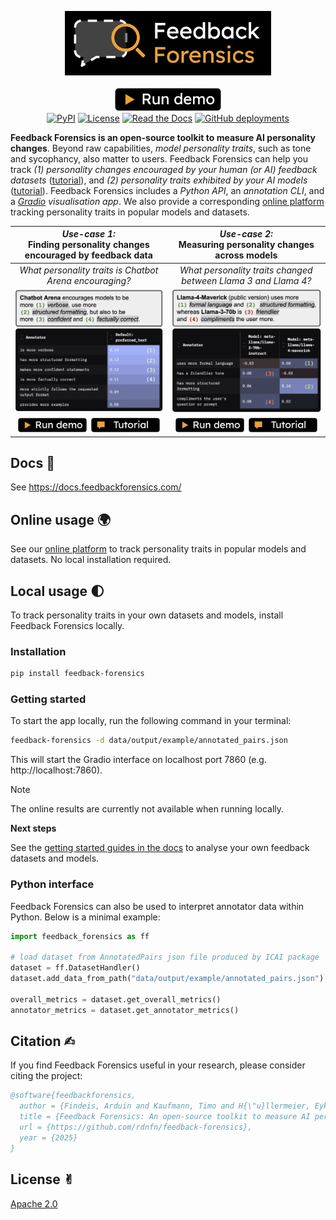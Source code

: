 <p align="center">
  <a href="https://app.feedbackforensics.com/">
  <img src="src/feedback_forensics/assets/feedback_forensics_logo.png" alt="Feebdack Forensics Logo" width="330px"></a>
  <br>
  <a href="https://app.feedbackforensics.com/">
  <img src="docs/img/demo_v4.gif" alt="" width="650px"></a>
  <br>
  <a href="https://app.feedbackforensics.com/">
  <img src="docs/img/button_demo_v2.png" alt="Run demo" width="170px"></a>
  <br>
  <a href="https://pypi.org/project/feedback-forensics/">
  <img alt="PyPI" src="https://img.shields.io/pypi/v/feedback-forensics?logo=python&logoColor=f59e0d&labelColor=black&color=52525b"></a>
  <a href="https://github.com/rdnfn/feedback-forensics/blob/main/LICENSE"><img alt="License" src="https://img.shields.io/pypi/l/feedback-forensics?labelColor=black&color=52525b"></a>
  <a href="https://docs.feedbackforensics.com/en/latest/">
  <img alt="Read the Docs" src="https://img.shields.io/readthedocs/feedback-forensics?labelColor=black&logo=readthedocs&logoColor=white"></a>
  <a href="https://github.com/rdnfn/feedback-forensics/deployments/pypi">
  <img alt="GitHub deployments" src="https://img.shields.io/github/deployments/rdnfn/feedback-forensics/pypi?label=package%20build&labelColor=black&logo=github&logoColor=white"></a>
</p>


**Feedback Forensics is an open-source toolkit to measure AI personality changes**. Beyond raw capabilities, *model personality traits*, such as tone and sycophancy, also matter to users. Feedback Forensics can help you track *(1) personality changes encouraged by your human (or AI) feedback datasets* ([tutorial](https://docs.feedbackforensics.com/en/latest/guide/feedback.html)), and *(2) personality traits exhibited by your AI models* ([tutorial](https://docs.feedbackforensics.com/en/latest/guide/models.html)). Feedback Forensics includes a *Python API*, an *annotation CLI*, and a *[Gradio](https://www.gradio.app/) visualisation app*. We also provide a corresponding [online platform](https://app.feedbackforensics.com) tracking personality traits in popular models and datasets.


| *Use-case 1:*<br>Finding personality changes encouraged by feedback data| *Use-case 2:*<br>Measuring personality changes across models|
|:---:|:---:|
|*What personality traits is Chatbot Arena encouraging?*|*What personality traits changed between Llama 3 and Llama 4?*|
|<img src="docs/img/example_feedback_v1.png" alt="example_feedback" width="350px">|<img src="docs/img/example_models_v1.png" alt="example_models" width="350px">|
<a href="https://app.feedbackforensics.com?data=chatbot_arena"><img src="docs/img/button_demo_v2.png" alt="Run demo" width="110px"></a>  <a href="https://docs.feedbackforensics.com/en/latest/guide/feedback.html"><img src="docs/img/button_tutorial.png" alt="Open tutorial" width="110px"></a>|<a href="https://app.feedbackforensics.com/?data=model_comparison&ann_cols=model_metallamallama370binstruct,model_metallamallama4maverick"><img src="docs/img/button_demo_v2.png" alt="Run demo" width="110px"></a>  <a href="https://docs.feedbackforensics.com/en/latest/guide/models.html"><img src="docs/img/button_tutorial.png" alt="Open tutorial" width="110px"></a>|

## Docs 📖

See https://docs.feedbackforensics.com/

## Online usage 🌍

See our [online platform](https://app.feedbackforensics.com) to track personality traits in popular models and datasets. No local installation required.

## Local usage 🌓

To track personality traits in your own datasets and models, install Feedback Forensics locally.

### Installation

```sh
pip install feedback-forensics
```

### Getting started

To start the app locally, run the following command in your terminal:

```sh
feedback-forensics -d data/output/example/annotated_pairs.json
```

This will start the Gradio interface on localhost port 7860 (e.g. http://localhost:7860).

> [!NOTE]
> The online results are currently not available when running locally.

**Next steps**

See the [getting started guides in the docs](https://docs.feedbackforensics.com/en/dev-docs-update/guide/index.html) to analyse your own feedback datasets and models.

### Python interface

Feedback Forensics can also be used to interpret annotator data within Python. Below is a minimal example:

```python
import feedback_forensics as ff

# load dataset from AnnotatedPairs json file produced by ICAI package
dataset = ff.DatasetHandler()
dataset.add_data_from_path("data/output/example/annotated_pairs.json")

overall_metrics = dataset.get_overall_metrics()
annotator_metrics = dataset.get_annotator_metrics()
```

## Citation ✍︎

If you find Feedback Forensics useful in your research, please consider citing the project:

```bibtex
@software{feedbackforensics,
  author = {Findeis, Arduin and Kaufmann, Timo and H{\"u}llermeier, Eyke and Mullins, Robert},
  title = {Feedback Forensics: An open-source toolkit to measure AI personality changes},
  url = {https://github.com/rdnfn/feedback-forensics},
  year = {2025}
}
```

## License ✌︎

[Apache 2.0](LICENSE)